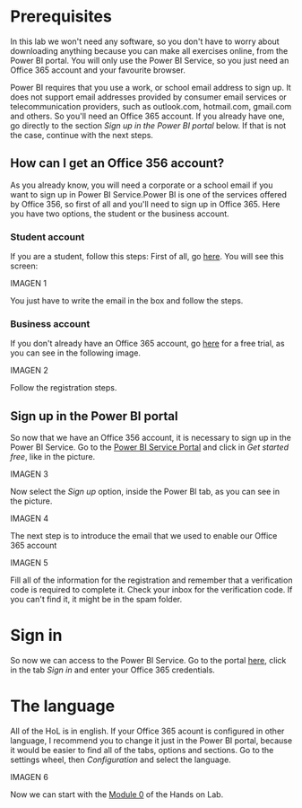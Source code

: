 # Prerequisites
In this lab we won't need any software, so you don't have to worry about downloading anything because you can make all exercises online, from the Power BI portal. You will only use the Power BI Service, so you just need an Office 365 account and your favourite browser.

Power BI requires that you use a work, or school email address to sign up. It does not support email addresses provided by consumer email services or telecommunication providers, such as outlook.com, hotmail.com, gmail.com and others. So you'll need an Office 365 account. If you already have one, go directly to the section *Sign up in the Power BI portal* below. If that is not the case, continue with the next steps.


## How can I get an Office 356 account?
As you already know, you will need a corporate or a school email if you want to sign up in Power BI Service.Power BI is one of the services offered by Office 356, so first of all and you'll need to sign up in Office 365. Here you have two options, the student or the business account.

### Student account
If you are a student, follow this steps:
First of all, go [here](https://signup.microsoft.com/signup/). You will see this screen:

IMAGEN 1

You just have to write the email in the box and follow the steps.

### Business account
If you don't already have an Office 365 account, go [here](https://signup.microsoft.com/Signup?OfferId=8368ac6a-5797-4859-b2ec-4d32330277c9&dl=O365_BUSINESS&culture=en-US&country=ES&ali=1) for a free trial, as you can see in the following image.

IMAGEN 2

Follow the registration steps.

## Sign up in the Power BI portal
So now that we have an Office 356 account, it is necessary to sign up in the Power BI Service. Go to the [Power BI Service Portal](https://powerbi.microsoft.com/en-us/) and click in *Get started free*, like in the picture.

IMAGEN 3

Now select the *Sign up* option, inside the Power BI tab, as you can see in the picture.

IMAGEN 4

The next step is to introduce the email that we used to enable our Office 365 account

IMAGEN 5

Fill all of the information for the registration and remember that a verification code is required to complete it. Check your inbox for the verification code. If you can't find it, it might be in the spam folder.

# Sign in
So now we can access to the Power BI Service. Go to the portal [here](https://powerbi.microsoft.com/en-us/), click in the tab *Sign in* and enter your Office 365 credentials.

# The language
All of the HoL is in english. If your Office 365 acount is configured in other language, I recommend you to change it just in the Power BI portal, because it would be easier to find all of the tabs, options and sections. Go to the settings wheel, then *Configuration* and select the language.

IMAGEN 6

Now we can start with the [Module 0](https://github.com/daorti/PowerBIWorkshop/tree/master/Module%200%20-%20Exploring%20the%20portal) of the Hands on Lab.
